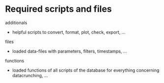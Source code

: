# Required scripts and files

additionals
- helpful scripts to convert, format, plot, check, export, ...

files
- loaded data-files with parameters, filters, timestamps, ...

functions
- loaded functions of all scripts of the database for everything concerning datacrunching, ...